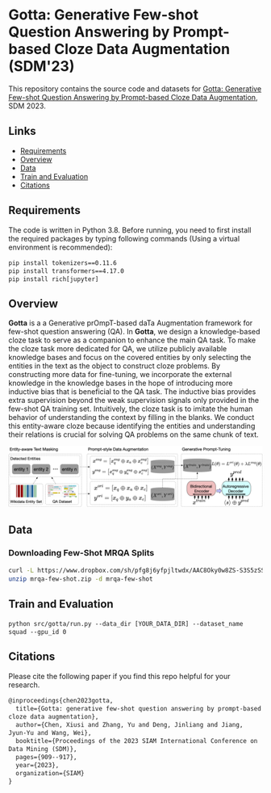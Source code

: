 # Gotta: Generative Few-shot Question Answering by Prompt-based Cloze Data Augmentation (SDM'23)

This repository contains the source code and datasets for [Gotta: Generative Few-shot Question Answering by Prompt-based Cloze Data Augmentation](https://epubs.siam.org/doi/pdf/10.1137/1.9781611977653.ch102), SDM 2023.

## Links

- [Requirements](#requirements)
- [Overview](#overview)
- [Data](#data)
- [Train and Evaluation](#train-and-evaluation)
- [Citations](#citations)

## Requirements

The code is written in Python 3.8. Before running, you need to first install the required packages by typing following commands (Using a virtual environment is recommended):

```
pip install tokenizers==0.11.6 
pip install transformers==4.17.0
pip install rich[jupyter]
```

## Overview
**Gotta** is a a Generative prOmpT-based daTa Augmentation framework for few-shot question answering (QA).
In **Gotta**, we design a knowledge-based cloze task to serve as a companion to enhance the main QA task. To make the cloze task more dedicated for QA, we utilize publicly available knowledge bases and focus on the covered entities by only selecting the entities in the text as the object to construct cloze problems. By constructing more data for fine-tuning, we incorporate the external knowledge in the knowledge bases in the hope of introducing more inductive bias that is beneficial to the QA task. The inductive bias provides extra supervision beyond the weak supervision signals only provided in the few-shot QA training set. Intuitively, the cloze task is to imitate the human behavior of understanding the context by filling in the blanks. We conduct this entity-aware cloze because identifying the entities and understanding their relations is crucial for solving QA problems on the same chunk of text. 

<p align="center">
  <img src="figs/framework.png" width="800px"/>
</p>

## Data

### Downloading Few-Shot MRQA Splits

```bash
curl -L https://www.dropbox.com/sh/pfg8j6yfpjltwdx/AAC8Oky0w8ZS-S3S5zSSAuQma?dl=1 > mrqa-few-shot.zip
unzip mrqa-few-shot.zip -d mrqa-few-shot
```

## Train and Evaluation

```
python src/gotta/run.py --data_dir [YOUR_DATA_DIR] --dataset_name squad --gpu_id 0
```


## Citations

Please cite the following paper if you find this repo helpful for your research.
```
@inproceedings{chen2023gotta,
  title={Gotta: generative few-shot question answering by prompt-based cloze data augmentation},
  author={Chen, Xiusi and Zhang, Yu and Deng, Jinliang and Jiang, Jyun-Yu and Wang, Wei},
  booktitle={Proceedings of the 2023 SIAM International Conference on Data Mining (SDM)},
  pages={909--917},
  year={2023},
  organization={SIAM}
}
```
